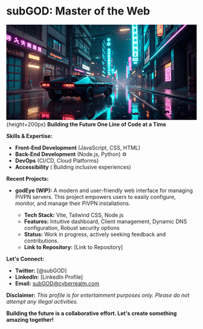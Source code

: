 # subGOD: Master of the Web 

![Cyberpunk Cityscape](cyberpunkheader.png) {height=200px}  **Building the Future One Line of Code at a Time**

**Skills & Expertise:**

* **Front-End Development** (JavaScript, CSS, HTML) ️
* **Back-End Development** (Node.js, Python) ⚙️
* **DevOps** (CI/CD, Cloud Platforms) 
* **Accessibility** (‍‍ Building inclusive experiences) 

**Recent Projects:**

* **godEye (WIP):**    A modern and user-friendly web interface for managing PiVPN servers. This project empowers users to easily configure, monitor, and manage their PiVPN installations. 

    * **Tech Stack:** Vite, Tailwind CSS, Node.js
    * **Features:** Intuitive dashboard, Client management, Dynamic DNS configuration, Robust security options
    * **Status:** Work in progress, actively seeking feedback and contributions.
    * **Link to Repository:** [Link to Repository]

**Let's Connect:**

* **Twitter:** [@subGOD]
* **LinkedIn:** [LinkedIn Profile]
* **Email:** subGOD@cyberrealm.com

**Disclaimer:**
*This profile is for entertainment purposes only. Please do not attempt any illegal activities.*

**Building the future is a collaborative effort. Let's create something amazing together!**
